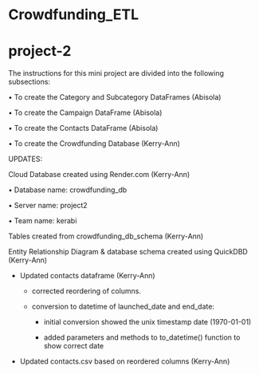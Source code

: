 # Crowdfunding_ETL
# project-2

The instructions for this mini project are divided into the following subsections:

•	To create the Category and Subcategory DataFrames (Abisola)

•	To create the Campaign DataFrame (Abisola)

•	To create the Contacts DataFrame (Abisola)

•	To create the Crowdfunding Database (Kerry-Ann)


UPDATES:

Cloud Database created using Render.com (Kerry-Ann)

•	Database name: crowdfunding_db

•	Server name: project2

•	Team name: kerabi


Tables created from crowdfunding_db_schema (Kerry-Ann)


Entity Relationship Diagram & database schema created using QuickDBD (Kerry-Ann)

* Updated contacts dataframe (Kerry-Ann)

    - corrected reordering of columns. 

    - conversion to datetime of launched_date and end_date:

        + initial conversion showed the unix timestamp date (1970-01-01)

        + added parameters and methods to to_datetime() function to show correct date


* Updated contacts.csv based on reordered columns (Kerry-Ann)




